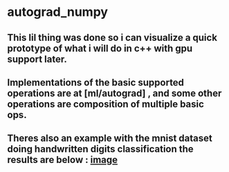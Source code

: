 # autograd_numpy
## This lil thing was done so i can visualize a quick prototype of what i will do in c++ with gpu support later.
## Implementations of the basic supported operations are at [ml/autograd] , and some other operations are composition of multiple basic ops. 
## Theres also an example with the mnist dataset doing handwritten digits classification the results are below : [image](mnist_results.png)
